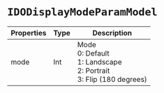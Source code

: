 # `IDODisplayModeParamModel`

| Properties | Type | Description |
| ----------- | ------- | ------------ |
| mode | Int | Mode<br/>0: Default<br/>1: Landscape<br/>2: Portrait<br/>3: Flip (180 degrees) |
